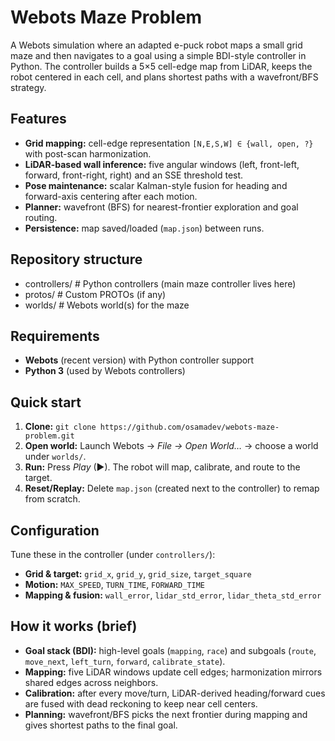 # Webots Maze Problem

A Webots simulation where an adapted e-puck robot maps a small grid maze and then navigates to a goal using a simple BDI-style controller in Python. The controller builds a 5×5 cell-edge map from LiDAR, keeps the robot centered in each cell, and plans shortest paths with a wavefront/BFS strategy.

## Features
- **Grid mapping:** cell-edge representation `[N,E,S,W] ∈ {wall, open, ?}` with post-scan harmonization.  
- **LiDAR-based wall inference:** five angular windows (left, front-left, forward, front-right, right) and an SSE threshold test.  
- **Pose maintenance:** scalar Kalman-style fusion for heading and forward-axis centering after each motion.  
- **Planner:** wavefront (BFS) for nearest-frontier exploration and goal routing.  
- **Persistence:** map saved/loaded (`map.json`) between runs.

## Repository structure
- controllers/                 # Python controllers (main maze controller lives here)
- protos/                      # Custom PROTOs (if any)
- worlds/                      # Webots world(s) for the maze

## Requirements
- **Webots** (recent version) with Python controller support
- **Python 3** (used by Webots controllers)

## Quick start
1. **Clone:** `git clone https://github.com/osamadev/webots-maze-problem.git`
2. **Open world:** Launch Webots → *File → Open World…* → choose a world under `worlds/`.
3. **Run:** Press *Play* (▶). The robot will map, calibrate, and route to the target.
4. **Reset/Replay:** Delete `map.json` (created next to the controller) to remap from scratch.

## Configuration
Tune these in the controller (under `controllers/`):
- **Grid & target:** `grid_x`, `grid_y`, `grid_size`, `target_square`
- **Motion:** `MAX_SPEED`, `TURN_TIME`, `FORWARD_TIME`
- **Mapping & fusion:** `wall_error`, `lidar_std_error`, `lidar_theta_std_error`

## How it works (brief)
- **Goal stack (BDI):** high-level goals (`mapping`, `race`) and subgoals (`route`, `move_next`, `left_turn`, `forward`, `calibrate_state`).
- **Mapping:** five LiDAR windows update cell edges; harmonization mirrors shared edges across neighbors.
- **Calibration:** after every move/turn, LiDAR-derived heading/forward cues are fused with dead reckoning to keep near cell centers.
- **Planning:** wavefront/BFS picks the next frontier during mapping and gives shortest paths to the final goal.
